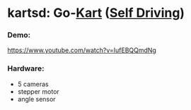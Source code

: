 # kartsd: Go-<ins>Kart</ins> (<ins>Self Driving</ins>)

### Demo:
https://www.youtube.com/watch?v=IufEBQQmdNg

### Hardware:
- 5 cameras
- stepper motor
- angle sensor
